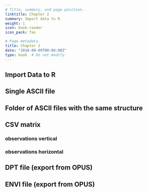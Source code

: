 ```yaml
---
# Title, summary, and page position.
linktitle: Chapter 2
summary: Import data to R
weight: 1
icon: book-reader
icon_pack: fas

# Page metadata.
title: Chapter 2
date: "2018-09-09T00:00:00Z"
type: book  # Do not modify.
---
```


## Import Data to R

## Single ASCII file


## Folder of ASCII files with the same structure


## CSV matrix 

### observations vertical

### observations horizontal


## DPT file (export from OPUS)

## ENVI file (export from OPUS)

